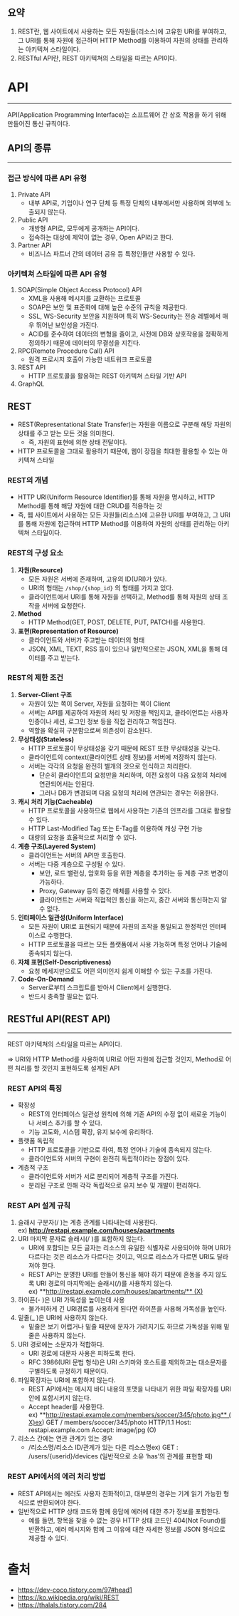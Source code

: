## 요약

1. REST란, 웹 사이트에서 사용하는 모든 자원들(리소스)에 고유한 URI를 부여하고, 그 URI를 통해 자원에 접근하며 HTTP Method를 이용하여 자원의 상태를 관리하는 아키텍쳐 스타일이다.
2. RESTful API란, REST 아키텍쳐의 스타일을 따르는 API이다.

# API

---

API(Application Programming Interface)는 소프트웨어 간 상호 작용을 하기 위해 만들어진 통신 규칙이다.

## API의 종류

---

### 접근 방식에 따른 API 유형

1. Private API
   - 내부 API로, 기업이나 연구 단체 등 특정 단체의 내부에서만 사용하며 외부에 노출되지 않는다.
2. Public API
   - 개방형 API로, 모두에게 공개하는 API이다.
   - 접속하는 대상에 제약이 없는 경우, Open API라고 한다.
3. Partner API
   - 비즈니스 파트너 간의 데이터 공유 등 특정인들만 사용할 수 있다.

### 아키텍쳐 스타일에 따른 API 유형

1. SOAP(Simple Object Access Protocol) API
   - XML을 사용해 메시지를 교환하는 프로토콜
   - SOAP은 보안 및 표준화에 대해 높은 수준의 규칙을 제공한다.
   - SSL, WS-Security 보안을 지원하며 특히 WS-Security는 전송 레벨에서 매우 뛰어난 보안성을 가진다.
   - ACID를 준수하여 데이터의 변형을 줄이고, 사전에 DB와 상호작용을 정확하게 정의하기 때문에 데이터의 무결성을 지킨다.
2. RPC(Remote Procedure Call) API
   - 원격 프로시저 호출이 가능한 네트워크 프로토콜
3. REST API
   - HTTP 프로토콜을 활용하는 REST 아키텍쳐 스타일 기반 API
4. GraphQL

## REST

- REST(Representational State Transfer)는 자원을 이름으로 구분해 해당 자원의 상태를 주고 받는 모든 것을 의미한다.
  - 즉, 자원의 표현에 의한 상태 전달이다.
- HTTP 프로토콜을 그대로 활용하기 때문에, 웹이 장점을 최대한 활용할 수 있는 아키텍쳐 스타일

### REST의 개념

- HTTP URI(Uniform Resource Identifier)를 통해 자원을 명시하고, HTTP Method를 통해 해당 자원에 대한 CRUD를 적용하는 것
- 즉, 웹 사이트에서 사용하는 모든 자원들(리소스)에 고유한 URI를 부여하고, 그 URI를 통해 자원에 접근하며 HTTP Method를 이용하여 자원의 상태를 관리하는 아키텍쳐 스타일이다.

### REST의 구성 요소

1. **자원(Resource)**
   - 모든 자원은 서버에 존재하며, 고유의 ID(URI)가 있다.
   - URI의 형태는 `/shop/{shop_id}` 의 형태를 가지고 있다.
   - 클라이언트에서 URI를 통해 자원을 선택하고, Method를 통해 자원의 상태 조작을 서버에 요청한다.
2. **Method**
   - HTTP Method(GET, POST, DELETE, PUT, PATCH)를 사용한다.
3. **표현(Representation of Resource)**
   - 클라이언트와 서버가 주고받는 데이터의 형태
   - JSON, XML, TEXT, RSS 등이 있으나 일반적으로는 JSON, XML을 통해 데이터를 주고 받는다.

### REST의 제한 조건

1. **Server-Client 구조**
   - 자원이 있는 쪽이 Server, 자원을 요청하는 쪽이 Client
   - 서버는 API를 제공하여 자원의 처리 및 저장을 책임지고, 클라이언트는 사용자 인증이나 세션, 로그인 정보 등을 직접 관리하고 책임진다.
   - 역할을 확실히 구분함으로써 의존성이 감소된다.
2. **무상태성(Stateless)**
   - HTTP 프로토콜이 무상태성을 갖기 때문에 REST 또한 무상태성을 갖는다.
   - 클라이언트의 context(클라이언트 상태 정보)를 서버에 저장하지 않는다.
   - 서버는 각각의 요청을 완전히 별개의 것으로 인식하고 처리한다.
     - 단순히 클라이언트의 요청만을 처리하며, 이전 요청이 다음 요청의 처리에 연관되어서는 안된다.
     - 그러나 DB가 변경되며 다음 요청의 처리에 연관되는 경우는 허용한다.
3. **캐시 처리 기능(Cacheable)**
   - HTTP 프로토콜을 사용하므로 웹에서 사용하는 기존의 인프라를 그대로 활용할 수 있다.
   - HTTP Last-Modified Tag 또는 E-Tag를 이용하여 캐싱 구현 가능
   - 대량의 요청을 효율적으로 처리할 수 있다.
4. **계층 구조(Layered System)**
   - 클라이언트는 서버의 API만 호출한다.
   - 서버는 다중 계층으로 구성될 수 있다.
     - 보안, 로드 밸런싱, 암호화 등을 위한 계층을 추가하는 등 계층 구조 변경이 가능하다.
     - Proxy, Gateway 등의 중간 매체를 사용할 수 있다.
     - 클라이언트는 서버와 직접적인 통신을 하는지, 중간 서버와 통신하는지 알 수 없다.
5. **인터페이스 일관성(Uniform Interface)**
   - 모든 자원이 URI로 표현되기 때문에 자원의 조작을 통일되고 한정적인 인터페이스로 수행한다.
   - HTTP 프로토콜을 따르는 모든 플랫폼에서 사용 가능하며 특정 언어나 기술에 종속되지 않는다.
6. **자체 표현(Self-Descriptiveness)**
   - 요청 메세지만으로도 어떤 의미인지 쉽게 이해할 수 있는 구조를 가진다.
7. **Code-On-Demand**
   - Server로부터 스크립트를 받아서 Client에서 실행한다.
   - 반드시 충족할 필요는 없다.

## RESTful API(REST API)

---

REST 아키텍쳐의 스타일을 따르는 API이다.

⇒ URI와 HTTP Method를 사용하여 URI로 어떤 자원에 접근할 것인지, Method로 어떤 처리를 할 것인지 표현하도록 설계된 API

### REST API의 특징

- 확장성
  - REST의 인터페이스 일관성 원칙에 의해 기존 API의 수정 없이 새로운 기능이나 서비스 추가를 할 수 있다.
  - 기능 고도화, 시스템 확장, 유지 보수에 유리하다.
- 플랫폼 독립적
  - HTTP 프로토콜을 기반으로 하여, 특정 언어나 기술에 종속되지 않는다.
  - 클라이언트와 서버의 구현이 완전히 독립적이라는 장점이 있다.
- 계층적 구조
  - 클라이언트와 서버가 서로 분리되어 계층적 구조를 가진다.
  - 분리된 구조로 인해 각각 독립적으로 유지 보수 및 개발이 편리하다.

### REST API 설계 규칙

1. 슬래시 구분자(/ )는 계층 관계를 나타내는데 사용한다.
   ex) **http://restapi.example.com/houses/apartments**
2. URI 마지막 문자로 슬래시(/ )를 포함하지 않는다.
   - URI에 포함되는 모든 글자는 리소스의 유일한 식별자로 사용되어야 하며 URI가 다르다는 것은 리소스가 다르다는 것이고, 역으로 리소스가 다르면 URI도 달라져야 한다.
   - REST API는 분명한 URI를 만들어 통신을 해야 하기 때문에 혼동을 주지 않도록 URI 경로의 마지막에는 슬래시(/)를 사용하지 않는다.
     ex) **http://restapi.example.com/houses/apartments/** (X)
3. 하이픈(- )은 URI 가독성을 높이는데 사용
   - 불가피하게 긴 URI경로를 사용하게 된다면 하이픈을 사용해 가독성을 높인다.
4. 밑줄(\_ )은 URI에 사용하지 않는다.
   - 밑줄은 보기 어렵거나 밑줄 때문에 문자가 가려지기도 하므로 가독성을 위해 밑줄은 사용하지 않는다.
5. URI 경로에는 소문자가 적합하다.
   - URI 경로에 대문자 사용은 피하도록 한다.
   - RFC 3986(URI 문법 형식)은 URI 스키마와 호스트를 제외하고는 대소문자를 구별하도록 규정하기 때문이다.
6. 파일확장자는 URI에 포함하지 않는다.
   - REST API에서는 메시지 바디 내용의 포맷을 나타내기 위한 파일 확장자를 URI 안에 포함시키지 않는다.
   - Accept header를 사용한다. ex) **http://restapi.example.com/members/soccer/345/photo.jpg** (X)ex) GET / members/soccer/345/photo HTTP/1.1 Host: restapi.example.com Accept: image/jpg (O)
7. 리소스 간에는 연관 관계가 있는 경우
   - /리소스명/리소스 ID/관계가 있는 다른 리소스명ex) GET : /users/{userid}/devices (일반적으로 소유 ‘has’의 관계를 표현할 때)

### **REST API에서의 에러 처리 방법**

- REST API에서는 에러도 사용자 친화적이고, 대부분의 경우는 기계 읽기 가능한 형식으로 반환되어야 한다.
- 일반적으로 HTTP 상태 코드와 함께 응답에 에러에 대한 추가 정보를 포함한다.
  - 예를 들면, 항목을 찾을 수 없는 경우 HTTP 상태 코드인 404(Not Found)를 반환하고, 에러 메시지와 함께 그 이유에 대한 자세한 정보를 JSON 형식으로 제공할 수 있다.

# 출처

- https://dev-coco.tistory.com/97#head1
- https://ko.wikipedia.org/wiki/REST
- https://thalals.tistory.com/284
